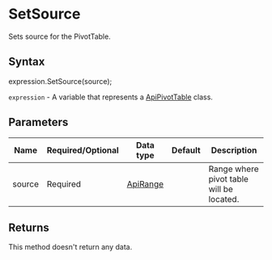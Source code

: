 # SetSource

Sets source for the PivotTable.

## Syntax

expression.SetSource(source);

`expression` - A variable that represents a [ApiPivotTable](../ApiPivotTable.md) class.

## Parameters

| **Name** | **Required/Optional** | **Data type** | **Default** | **Description** |
| ------------- | ------------- | ------------- | ------------- | ------------- |
| source | Required | [ApiRange](../../ApiRange/ApiRange.md) |  | Range where pivot table will be located. |

## Returns

This method doesn't return any data.